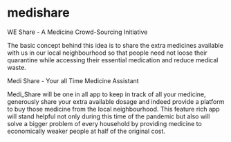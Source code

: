 # medishare

WE Share - A Medicine Crowd-Sourcing Initiative

The basic concept behind this idea is to share the extra medicines available with us in our local neighbourhood so that people need not loose their quarantine while accessing their essential medication and reduce medical waste.


Medi Share - Your all Time Medicine Assistant

Medi_Share will be one in all app to keep in track of all your medicine, generously share your extra available dosage and indeed provide a platform to buy those medicine from the local neighbourhood. This feature rich app will stand helpful not only during this time of the
pandemic but also will solve a bigger problem of every household by providing medicine to economically weaker people at half of the original cost.